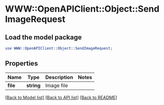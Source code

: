 # WWW::OpenAPIClient::Object::SendImageRequest

## Load the model package
```perl
use WWW::OpenAPIClient::Object::SendImageRequest;
```

## Properties
Name | Type | Description | Notes
------------ | ------------- | ------------- | -------------
**file** | **string** | Image file | 

[[Back to Model list]](../README.md#documentation-for-models) [[Back to API list]](../README.md#documentation-for-api-endpoints) [[Back to README]](../README.md)


